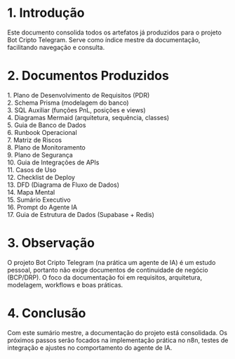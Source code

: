 # 1. Introdução

Este documento consolida todos os artefatos já produzidos para o projeto
Bot Cripto Telegram. Serve como índice mestre da documentação,
facilitando navegação e consulta.

# 2. Documentos Produzidos

1\. Plano de Desenvolvimento de Requisitos (PDR)\
2. Schema Prisma (modelagem do banco)\
3. SQL Auxiliar (funções PnL, posições e views)\
4. Diagramas Mermaid (arquitetura, sequência, classes)\
5. Guia de Banco de Dados\
6. Runbook Operacional\
7. Matriz de Riscos\
8. Plano de Monitoramento\
9. Plano de Segurança\
10. Guia de Integrações de APIs\
11. Casos de Uso\
12. Checklist de Deploy\
13. DFD (Diagrama de Fluxo de Dados)\
14. Mapa Mental\
15. Sumário Executivo\
16. Prompt do Agente IA\
17. Guia de Estrutura de Dados (Supabase + Redis)

# 3. Observação

O projeto Bot Cripto Telegram (na prática um agente de IA) é um estudo
pessoal, portanto não exige documentos de continuidade de negócio
(BCP/DRP). O foco da documentação foi em requisitos, arquitetura,
modelagem, workflows e boas práticas.

# 4. Conclusão

Com este sumário mestre, a documentação do projeto está consolidada. Os
próximos passos serão focados na implementação prática no n8n, testes de
integração e ajustes no comportamento do agente de IA.
